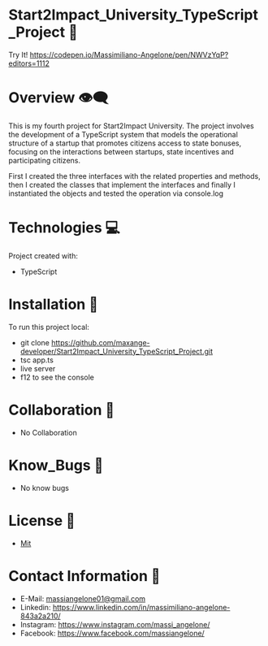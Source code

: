 # Start2Impact_University_TypeScript_Project 📁

Try It! https://codepen.io/Massimiliano-Angelone/pen/NWVzYqP?editors=1112

# Overview 👁️‍🗨️

This is my fourth project for Start2Impact University. The project involves the development of a TypeScript system that models the operational structure of a startup that promotes citizens access to state bonuses, focusing on the interactions between startups, state incentives and participating citizens.

First I created the three interfaces with the related properties and methods, then I created the classes that implement the interfaces and finally I instantiated the objects and tested the operation via console.log

# Technologies :computer:

Project created with:
* TypeScript

# Installation :rocket:

To run this project local:
* git clone https://github.com/maxange-developer/Start2Impact_University_TypeScript_Project.git
* tsc app.ts
* live server
* f12 to see the console

# Collaboration :facepunch:

* No Collaboration

# Know_Bugs :anger:

* No know bugs

# License :page_facing_up:

* [Mit](https://choosealicense.com/licenses/mit/)

# Contact Information :speech_balloon:

* E-Mail: massiangelone01@gmail.com
* Linkedin: https://www.linkedin.com/in/massimiliano-angelone-843a2a210/
* Instagram: https://www.instagram.com/massi_angelone/
* Facebook: https://www.facebook.com/massiangelone/
